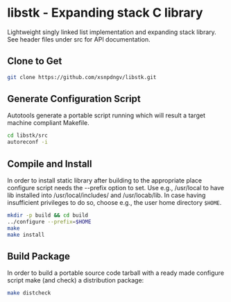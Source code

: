 libstk - Expanding stack C library
==================================

Lightweight singly linked list implementation and expanding stack library.
See header files under src for API documentation.


Clone to Get
------------

```bash
git clone https://github.com/xsnpdngv/libstk.git
```


Generate Configuration Script
-----------------------------

Autotools generate a portable script running which will result a target
machine compliant Makefile.

```bash
cd libstk/src
autoreconf -i
```


Compile and Install
-------------------

In order to install static library after building to the appropriate place
configure script needs the --prefix option to set. Use e.g., /usr/local to
have lib installed into /usr/local/includes/ and /usr/locab/lib. In case
having insufficient privileges to do so, choose e.g., the user home directory
`$HOME`.

```bash
mkdir -p build && cd build
../configure --prefix=$HOME
make
make install
```


Build Package
-------------

In order to build a portable source code tarball with a ready made configure
script make (and check) a distribution package:

```bash
make distcheck
```
